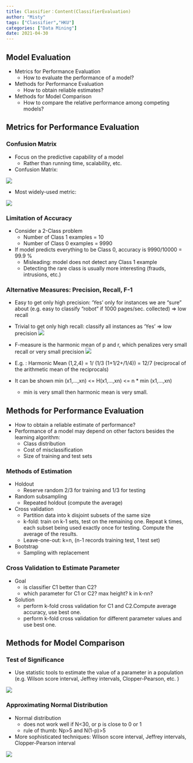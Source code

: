 ```yaml
---
title: Classifier：Content(ClassifierEvaluation)
author: "Misty"
tags: ["Classifier","HKU"]
categories: ["Data Mining"]
date: 2021-04-30
---
```


## Model Evaluation

* Metrics for Performance Evaluation
    * How to evaluate the performance of a model?
* Methods for Performance Evaluation
    * How to obtain reliable estimates?
* Methods for Model Comparison
    * How to compare the relative performance among competing models?

## Metrics for Performance Evaluation

### Confusion Matrix

* Focus on the predictive capability of a model 
    * Rather than running time, scalability, etc.
* Confusion Matrix:

![](https://cdn.jsdelivr.net/gh/M1styDay/image_hosting@master/hugo_images/20210430225315.png)

* Most widely-used metric:

![](https://cdn.jsdelivr.net/gh/M1styDay/image_hosting@master/hugo_images/20210430225353.png)

### Limitation of Accuracy
* Consider a 2-Class problem
    * Number of Class 1 examples = 10
    * Number of Class 0 examples = 9990
* If model predicts everything to be Class 0, accuracy is 9990/10000 = 99.9 %
    * Misleading: model does not detect any Class 1 example
    * Detecting the rare class is usually more interesting (frauds, intrusions, etc.)

### Alternative Measures: Precision, Recall, F-1


* Easy to get only high precision: ‘Yes’ only for instances we are “sure” about (e.g. easy to classify “robot” if 1000 pages/sec. collected) => low recall
* Trivial to get only high recall: classify all instances as ‘Yes’ => low precision
![](https://cdn.jsdelivr.net/gh/M1styDay/image_hosting@master/hugo_images/20210501003035.png)


* F-measure is the harmonic mean of p and r, which penalizes very small recall or very small precision
![](https://cdn.jsdelivr.net/gh/M1styDay/image_hosting@master/hugo_images/20210501235010.png)
* E.g. : Harmonic Mean (1,2,4) = 1/ (1/3 (1+1/2+/1/4)) = 12/7 (reciprocal of the arithmetic mean of the reciprocals)
* It can be shown min (x1,...,xn) <= H(x1,...,xn) <= n * min (x1,...,xn) 
    * min is very small then harmonic mean is very small.


## Methods for Performance Evaluation

* How to obtain a reliable estimate of performance?
* Performance of a model may depend on other factors besides the learning algorithm:
    * Class distribution
    * Cost of misclassification
    * Size of training and test sets

### Methods of Estimation

* Holdout
    * Reserve random 2/3 for training and 1/3 for testing
* Random subsampling
    * Repeated holdout (compute the average)
* Cross validation
    * Partition data into k disjoint subsets of the same size
    * k-fold: train on k-1 sets, test on the remaining one. Repeat k times, each subset being used exactly once for testing. Compute the average of the results.
    * Leave-one-out: k=n, (n-1 records training test, 1 test set)
* Bootstrap
    * Sampling with replacement

### Cross Validation to Estimate Parameter

* Goal
    * is classifier C1 better than C2?
    * which parameter for C1 or C2? max height? k in k-nn?
* Solution
    * perform k-fold cross validation for C1 and C2.Compute average accuracy, use best one.
    * perform k-fold cross validation for different parameter values and use best one.


## Methods for Model Comparison

### Test of Significance

* Use statistic tools to estimate the value of a parameter in a population (e.g. Wilson score interval, Jeffrey intervals, Clopper-Pearson, etc. )

![](https://cdn.jsdelivr.net/gh/M1styDay/image_hosting@master/hugo_images/20210502000107.png)

### Approximating Normal Distribution
* Normal distribution
    * does not work well if N<30, or p is close to 0 or 1
    * rule of thumb: Np>5 and N(1-p)>5
* More sophisticated techniques: Wilson score interval, Jeffrey intervals, Clopper-Pearson interval

![](https://cdn.jsdelivr.net/gh/M1styDay/image_hosting@master/hugo_images/20210502000303.png)
